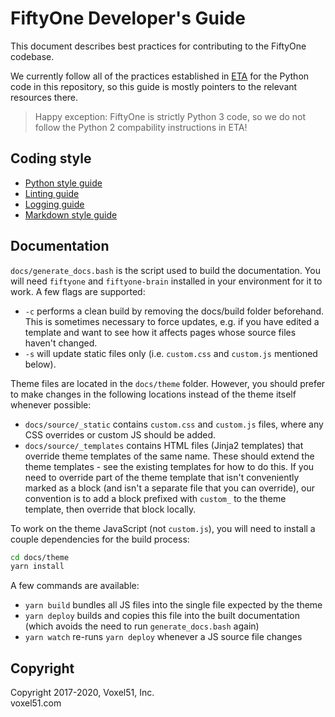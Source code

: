 # FiftyOne Developer's Guide

This document describes best practices for contributing to the FiftyOne
codebase.

We currently follow all of the practices established in
[ETA](https://github.com/voxel51/eta) for the Python code in this repository,
so this guide is mostly pointers to the relevant resources there.

> Happy exception: FiftyOne is strictly Python 3 code, so we do not follow the
> Python 2 compability instructions in ETA!

## Coding style

-   [Python style guide](https://github.com/voxel51/eta/blob/develop/docs/python_style_guide.md)
-   [Linting guide](https://github.com/voxel51/eta/blob/develop/docs/linting_guide.md)
-   [Logging guide](https://github.com/voxel51/eta/blob/develop/docs/logging_guide.md)
-   [Markdown style guide](https://github.com/voxel51/eta/blob/develop/docs/markdown_style_guide.md)

## Documentation

`docs/generate_docs.bash` is the script used to build the documentation. You
will need `fiftyone` and `fiftyone-brain` installed in your environment for it
to work. A few flags are supported:

-   `-c` performs a clean build by removing the docs/build folder beforehand.
    This is sometimes necessary to force updates, e.g. if you have edited a
    template and want to see how it affects pages whose source files haven't
    changed.
-   `-s` will update static files only (i.e. `custom.css` and `custom.js`
    mentioned below).

Theme files are located in the `docs/theme` folder. However, you should prefer
to make changes in the following locations instead of the theme itself whenever
possible:

-   `docs/source/_static` contains `custom.css` and `custom.js` files, where
    any CSS overrides or custom JS should be added.
-   `docs/source/_templates` contains HTML files (Jinja2 templates) that
    override theme templates of the same name. These should extend the theme
    templates - see the existing templates for how to do this. If you need to
    override part of the theme template that isn't conveniently marked as a
    block (and isn't a separate file that you can override), our convention is
    to add a block prefixed with `custom_` to the theme template, then override
    that block locally.

To work on the theme JavaScript (not `custom.js`), you will need to install a
couple dependencies for the build process:

```sh
cd docs/theme
yarn install
```

A few commands are available:

-   `yarn build` bundles all JS files into the single file expected by the
    theme
-   `yarn deploy` builds and copies this file into the built documentation
    (which avoids the need to run `generate_docs.bash` again)
-   `yarn watch` re-runs `yarn deploy` whenever a JS source file changes

## Copyright

Copyright 2017-2020, Voxel51, Inc.<br> voxel51.com
